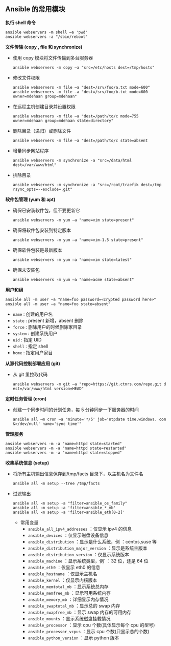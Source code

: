 ## Ansible 的常用模块

__执行 shell 命令__
```
ansible webservers -m shell –a 'pwd' 
ansible webservers -a "/sbin/reboot"
```

__文件传输 (copy , file 和 synchronize)__
- 使用 copy 模块将文件传输到多台服务器
    ```
    ansible webservers -m copy –a "src=/etc/hosts dest=/tmp/hosts"
    ```
- 修改文件权限
    ```
    ansible webservers -m file –a "dest=/srv/foo/a.txt mode=600"
    ansible webservers -m file –a "dest=/srv/foo/b.txt mode=600 owner=mdehaan group=mdehaan"
    ```
- 在远程主机创建目录并设置权限
    ```
    ansible webservers -m file –a "dest=/path/to/c mode=755 owner=mdehaan group=mdehaan state=directory"
    ```
- 删除目录（递归）或删除文件
    ```
    ansible webservers -m file –a "dest=/path/to/c state=absent
    ```
- 增量同步网站程序
    ```
    ansible webservers -m synchronize -a "src=/data/html dest=/var/www/html"
    ```
- 排除目录
    ```
    ansible webservers -m synchronize -a "src=/root/traefik dest=/tmp rsync_opts=--exclude=.git"
    ```

__软件包管理 (yum 和 apt)__
- 确保已安装软件包，但不要更新它
    ```
    ansible webservers -m yum –a "name=vim state=present"
    ```
- 确保将软件包安装到特定版本
    ```
    ansible webservers -m yum –a "name=vim-1.5 state=present"
    ```
- 确保软件包装是最新版本
    ```
    ansible webservers -m yum –a "name=vim state=latest"
    ```
- 确保未安装包
    ```
    ansible webservers -m yum –a "name=acme state=absent"
    ```


__用户和组__
```
ansible all -m user –a "name=foo password=<crypted password here>"
ansible all -m user –a "name=foo state=absent"
```
- `name` : 创建的用户名 
- `state` : present 新增，absent 删除 
- `force` : 删除用户的时候删除家目录 
- `system` : 创建系统用户 
- `uid` : 指定 UID 
- `shell` : 指定 shell 
- `home` : 指定用户家目

__从源代码控制部署应用 (git)__
- 从 git 里拉取代码
    ```
    ansible webservers -m git –a "repo=https://git.ctnrs.com/repo.git d est=/var/www/html version=HEAD"
    ```

__定时任务管理 (cron)__
- 创建一个同步时间的计划任务，每 5 分钟同步一下服务器的时间
    ```
    ansible all –m cron –a "minute='*/5' job='ntpdate time.windows. com &>/dev/null' name='sync time'"
    ```

__管理服务__
```
ansible webservers -m -a "name=httpd state=started"
ansible webservers -m -a "name=httpd state=restarted"
ansible webservers -m -a "name=httpd state=stopped"
```

__收集系统信息 (setup)__
- 将所有主机输出信息保存到/tmp/facts 目录下，以主机名为文件名
    ```
    ansible all -m setup --tree /tmp/facts
    ```
- 过滤输出
    ```
    ansible all -m setup -a "filter=ansible_os_family"
    ansible all -m setup -a 'filter=ansible_*_mb'
    ansible all -m setup -a 'filter=ansible_eth[0-2]'
    ```
    - 常用变量
        - `ansible_all_ipv4_addresses` ：仅显示 ipv4 的信息 
        - `ansible_devices` ：仅显示磁盘设备信息 
        - `ansible_distribution` ：显示是什么系统，例 ：centos,suse 等 
        - `ansible_distribution_major_version` ：显示是系统主版本 
        - `ansible_distribution_version` ：仅显示系统版本 
        - `ansible_machine` ：显示系统类型，例` ：32 位，还是 64 位 
        - `ansible_eth0` ：仅显示 eth0 的信息 
        - `ansible_hostname` ：仅显示主机名 
        - `ansible_kernel` ：仅显示内核版本 
        - `ansible_memtotal_mb` ：显示系统总内存 
        - `ansible_memfree_mb` ：显示可用系统内存 
        - `ansible_memory_mb` ：详细显示内存情况 
        - `ansible_swaptotal_mb` ：显示总的 swap 内存 
        - `ansible_swapfree_mb` ：显示 swap 内存的可用内存 
        - `ansible_mounts` ：显示系统磁盘挂载情况 
        - `ansible_processor` ：显示 cpu 个数(具体显示每个 cpu 的型号) 
        - `ansible_processor_vcpus` ：显示 cpu 个数(只显示总的个数) 
        - `ansible_python_version` ：显示 python 版本
